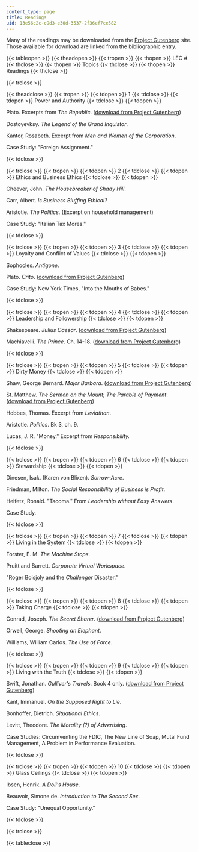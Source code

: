 ```yaml
---
content_type: page
title: Readings
uid: 13e56c2c-c9d3-e30d-3537-2f36ef7ce582
---
```


Many of the readings may be downloaded from the [Project Gutenberg](http://gutenberg.org/) site. Those available for download are linked from the bibliographic entry.

{{< tableopen >}}
{{< theadopen >}}
{{< tropen >}}
{{< thopen >}}
LEC #
{{< thclose >}}
{{< thopen >}}
Topics
{{< thclose >}}
{{< thopen >}}
Readings
{{< thclose >}}

{{< trclose >}}

{{< theadclose >}}
{{< tropen >}}
{{< tdopen >}}
1
{{< tdclose >}}
{{< tdopen >}}
Power and Authority
{{< tdclose >}}
{{< tdopen >}}


Plato. Excerpts from _The Republic_. ([download from Project Gutenberg](http://www.gutenberg.org/etext/1497))

Dostoyevksy. _The Legend of the Grand Inquistor_.

Kantor, Rosabeth. Excerpt from _Men and Women of the Corporation_.

Case Study: "Foreign Assignment."


{{< tdclose >}}

{{< trclose >}}
{{< tropen >}}
{{< tdopen >}}
2
{{< tdclose >}}
{{< tdopen >}}
Ethics and Business Ethics
{{< tdclose >}}
{{< tdopen >}}


Cheever, John. _The Housebreaker of Shady Hill_.

Carr, Albert. _Is Business Bluffing Ethical?_

Aristotle. _The Politics_. (Excerpt on household management)

Case Study: "Italian Tax Mores."


{{< tdclose >}}

{{< trclose >}}
{{< tropen >}}
{{< tdopen >}}
3
{{< tdclose >}}
{{< tdopen >}}
Loyalty and Conflict of Values
{{< tdclose >}}
{{< tdopen >}}


Sophocles. _Antigone_.

Plato. _Crito_. ([download from Project Gutenberg](http://www.gutenberg.org/etext/1657))

Case Study: New York Times, "Into the Mouths of Babes."


{{< tdclose >}}

{{< trclose >}}
{{< tropen >}}
{{< tdopen >}}
4
{{< tdclose >}}
{{< tdopen >}}
Leadership and Followership
{{< tdclose >}}
{{< tdopen >}}


Shakespeare. _Julius Caesar_. ([download from Project Gutenberg](http://www.gutenberg.org/etext/2263))

Machiavelli. _The Prince_. Ch. 14-18. ([download from Project Gutenberg](http://www.gutenberg.org/etext/1232))


{{< tdclose >}}

{{< trclose >}}
{{< tropen >}}
{{< tdopen >}}
5
{{< tdclose >}}
{{< tdopen >}}
Dirty Money
{{< tdclose >}}
{{< tdopen >}}


Shaw, George Bernard. _Major Barbara_. ([download from Project Gutenberg](http://www.gutenberg.org/etext/3790))

St. Matthew. _The Sermon on the Mount_; _The Parable of Payment_. ([download from Project Gutenberg](http://www.gutenberg.org/etext/10))

Hobbes, Thomas. Excerpt from _Leviathan_.

Aristotle. _Politics_. Bk 3, ch. 9.

Lucas, J. R. "Money." Excerpt from _Responsibility._


{{< tdclose >}}

{{< trclose >}}
{{< tropen >}}
{{< tdopen >}}
6
{{< tdclose >}}
{{< tdopen >}}
Stewardship
{{< tdclose >}}
{{< tdopen >}}


Dinesen, Isak. (Karen von Blixen). _Sorrow-Acre_.

Friedman, Milton. _The Social Responsibility of Business is Profit_.

Heifetz, Ronald. "Tacoma." From _Leadership without Easy Answers_.

Case Study.


{{< tdclose >}}

{{< trclose >}}
{{< tropen >}}
{{< tdopen >}}
7
{{< tdclose >}}
{{< tdopen >}}
Living in the System
{{< tdclose >}}
{{< tdopen >}}


Forster, E. M. _The Machine Stops_.

Pruitt and Barrett. _Corporate Virtual Workspace_.

"Roger Boisjoly and the _Challenger_ Disaster."


{{< tdclose >}}

{{< trclose >}}
{{< tropen >}}
{{< tdopen >}}
8
{{< tdclose >}}
{{< tdopen >}}
Taking Charge
{{< tdclose >}}
{{< tdopen >}}


Conrad, Joseph. _The Secret Sharer_. ([download from Project Gutenberg](http://www.gutenberg.org/etext/220))

Orwell, George. _Shooting an Elephant_.

Williams, William Carlos. _The Use of Force_.


{{< tdclose >}}

{{< trclose >}}
{{< tropen >}}
{{< tdopen >}}
9
{{< tdclose >}}
{{< tdopen >}}
Living with the Truth
{{< tdclose >}}
{{< tdopen >}}


Swift, Jonathan. _Gulliver's Travels_. Book 4 only. ([download from Project Gutenberg](http://www.gutenberg.org/etext/829))

Kant, Immanuel. _On the Supposed Right to Lie_.

Bonhoffer, Dietrich. _Situational Ethics_.

Levitt, Theodore. _The Morality (?) of Advertising_.

Case Studies: Circumventing the FDIC, The New Line of Soap, Mutal Fund Management, A Problem in Performance Evaluation.


{{< tdclose >}}

{{< trclose >}}
{{< tropen >}}
{{< tdopen >}}
10
{{< tdclose >}}
{{< tdopen >}}
Glass Ceilings
{{< tdclose >}}
{{< tdopen >}}


Ibsen, Henrik. _A Doll's House_.

Beauvoir, Simone de. _Introduction to The Second Sex_.

Case Study: "Unequal Opportunity."


{{< tdclose >}}

{{< trclose >}}

{{< tableclose >}}